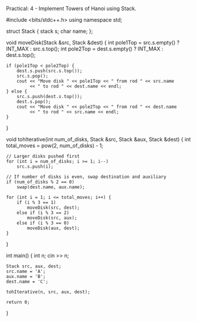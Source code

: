 Practical: 4 - Implement Towers of Hanoi using Stack.

#include <bits/stdc++.h>
using namespace std;

struct Stack {
    stack<int> s;
    char name;
};

void moveDisk(Stack &src, Stack &dest) {
    int pole1Top = src.s.empty() ? INT_MAX : src.s.top();
    int pole2Top = dest.s.empty() ? INT_MAX : dest.s.top();

    if (pole1Top < pole2Top) {
        dest.s.push(src.s.top());
        src.s.pop();
        cout << "Move disk " << pole1Top << " from rod " << src.name 
             << " to rod " << dest.name << endl;
    } else {
        src.s.push(dest.s.top());
        dest.s.pop();
        cout << "Move disk " << pole2Top << " from rod " << dest.name 
             << " to rod " << src.name << endl;
    }
}

void tohIterative(int num_of_disks, Stack &src, Stack &aux, Stack &dest) {
    int total_moves = pow(2, num_of_disks) - 1;

    // Larger disks pushed first
    for (int i = num_of_disks; i >= 1; i--)
        src.s.push(i);

    // If number of disks is even, swap destination and auxiliary
    if (num_of_disks % 2 == 0)
        swap(dest.name, aux.name);

    for (int i = 1; i <= total_moves; i++) {
        if (i % 3 == 1)
            moveDisk(src, dest);
        else if (i % 3 == 2)
            moveDisk(src, aux);
        else if (i % 3 == 0)
            moveDisk(aux, dest);
    }
}

int main() {
    int n;
    cin >> n;

    Stack src, aux, dest;
    src.name = 'A';
    aux.name = 'B';
    dest.name = 'C';

    tohIterative(n, src, aux, dest);

    return 0;
}